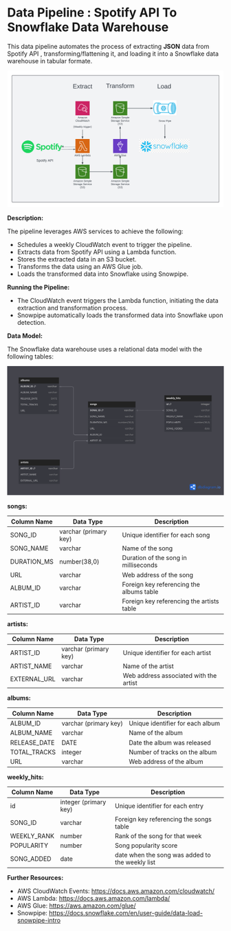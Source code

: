 # Data Pipeline :  Spotify API To Snowflake Data Warehouse

This data pipeline automates the process of extracting  **JSON**  data from Spotify API , transforming/flattening it, and loading it into a Snowflake data warehouse in tabular formate.



!["Data Pipeline Architecture"](resources/images/architecture_diagram.png)

**Description:**

The pipeline leverages AWS services to achieve the following:

- Schedules a weekly CloudWatch event to trigger the pipeline.
- Extracts data from Spotify API using a Lambda function.
- Stores the extracted data in an S3 bucket.
- Transforms the data using an AWS Glue job.
- Loads the transformed data into Snowflake using Snowpipe.



**Running the Pipeline:**

- The CloudWatch event triggers the Lambda function, initiating the data extraction and transformation process.
- Snowpipe automatically loads the transformed data into Snowflake upon detection.

**Data Model:**

The Snowflake data warehouse uses a relational data model with the following tables:

!["ER Diagram"](resources/images/ER_DIAGRAM.png)

**songs:**

| Column Name | Data Type | Description |
|---|---|---|
| SONG_ID | varchar (primary key) | Unique identifier for each song |
| SONG_NAME | varchar | Name of the song |
| DURATION_MS | number(38,0) | Duration of the song in milliseconds |
| URL | varchar | Web address of the song |
| ALBUM_ID | varchar | Foreign key referencing the albums table |
| ARTIST_ID | varchar | Foreign key referencing the artists table |

**artists:**

| Column Name | Data Type | Description |
|---|---|---|
| ARTIST_ID | varchar (primary key) | Unique identifier for each artist |
| ARTIST_NAME | varchar | Name of the artist |
| EXTERNAL_URL | varchar | Web address associated with the artist |

**albums:**

| Column Name | Data Type | Description |
|---|---|---|
| ALBUM_ID | varchar (primary key) | Unique identifier for each album |
| ALBUM_NAME | varchar | Name of the album |
| RELEASE_DATE | DATE | Date the album was released |
| TOTAL_TRACKS | integer | Number of tracks on the album |
| URL | varchar | Web address of the album |

**weekly_hits:**

| Column Name | Data Type | Description |
|---|---|---|
| id | integer (primary key) | Unique identifier for each entry |
| SONG_ID | varchar | Foreign key referencing the songs table |
| WEEKLY_RANK | number | Rank of the song for that week |
| POPULARITY | number | Song popularity score |
| SONG_ADDED | date | date when the song was added to the weekly list |


**Further Resources:**

- AWS CloudWatch Events: https://docs.aws.amazon.com/cloudwatch/
- AWS Lambda: https://docs.aws.amazon.com/lambda/
- AWS Glue: https://aws.amazon.com/glue/
- Snowpipe: https://docs.snowflake.com/en/user-guide/data-load-snowpipe-intro



